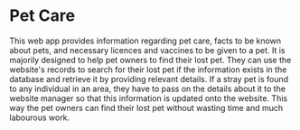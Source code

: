 # Pet Care

This web app provides information regarding pet care, facts to be known about pets, and necessary licences and vaccines to be given to a pet. It is majorily designed to help pet owners to find their lost pet. They can use the website's records to search for their lost pet if the information exists in the database and retrieve it by providing relevant details.
If a stray pet is found to any individual in an area, they have to pass on the
details about it to the website manager so that this information is updated onto the website. This way the pet owners can find their lost pet without wasting time and much labourous work.
